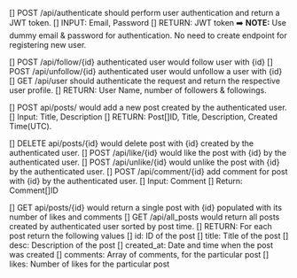[] POST /api/authenticate should perform user authentication and return a JWT token.
    [] INPUT: Email, Password
    [] RETURN: JWT token
    ➡️ **NOTE:** Use dummy email & password for authentication. No need to create endpoint for registering new user.

[] POST /api/follow/{id} authenticated user would follow user with {id}
[] POST /api/unfollow/{id} authenticated user would unfollow a user with {id}
[] GET /api/user should authenticate the request and return the respective user profile.
    [] RETURN: User Name, number of followers & followings.

[] POST api/posts/ would add a new post created by the authenticated user.
    [] Input: Title, Description
    [] RETURN: Post[]ID, Title, Description, Created Time(UTC).

[] DELETE api/posts/{id} would delete post with {id} created by the authenticated user.
[] POST /api/like/{id} would like the post with {id} by the authenticated user.
[] POST /api/unlike/{id} would unlike the post with {id} by the authenticated user.
[] POST /api/comment/{id} add comment for post with {id} by the authenticated user.
    [] Input: Comment
    [] Return: Comment[]ID

[] GET api/posts/{id} would return a single post with {id} populated with its number of likes and comments
[] GET /api/all_posts would return all posts created by authenticated user sorted by post time.
    [] RETURN: For each post return the following values
        [] id: ID of the post
        [] title: Title of the post
        [] desc: Description of the post
        [] created_at: Date and time when the post was created
        [] comments: Array of comments, for the particular post
        [] likes: Number of likes for the particular post
